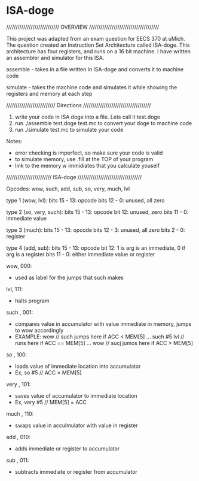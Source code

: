 ISA-doge
========

////////////////////////////   OVERVIEW   /////////////////////////////////////

This project was adapted from an exam question for EECS 370 at uMich. The question
created an Instruction Set Architecture called ISA-doge. This architecture has four
registers, and runs on a 16 bit machine. I have written an assembler and simulator
for this ISA.

assemble - takes in a file written in ISA-doge and converts it to machine code

simulate - takes the machine code and simulates it while showing the registers
and memory at each step



//////////////////////////   Directions   ////////////////////////////////////

1. write your code in ISA doge into a file. Lets call it test.doge
2. run ./assemble test.doge test.mc to convert your doge to machine code
3. run ./simulate test.mc to simulate your code

Notes:
  - error checking is imperfect, so make sure your code is valid
  - to simulate memory, use .fill at the TOP of your program
  - link to the memory w immidiates that you calculate youself
  


////////////////////////   ISA-doge   //////////////////////////////////

Opcodes: wow, such, add, sub, so, very, much, lvl

type 1 (wow, lvl): 
  bits 15 - 13: opcode
  bits 12 - 0: unused, all zero
  
type 2 (so, very, such):
  bits 15 - 13: opcode
  bit 12: unused, zero
  bits 11 - 0: immediate value
  
type 3 (much):
  bits 15 - 13: opcode
  bits 12 - 3: unused, all zero
  bits 2 - 0: register
  
type 4 (add, sub):
  bits 15 - 13: opcode
  bit 12: 1 is arg is an immediate, 0 if arg is a register
  bits 11 - 0: either immediate value or register
  
  
wow, 000:
 - used as label for the jumps that such makes

lvl, 111:
 - halts program

such <immediate>, 001:
 - compares value in accumulator with value immediate in memory,
   jumps to wow accordingly
 - EXAMPLE:
     wow       // such jumps here if ACC < MEM[5]
     ...
     such #5
     lvl       // runs here if ACC == MEM[5]
     ...
     wow       // sucj jumos here if ACC > MEM[5]

so <immediate>, 100:
 - loads value of immediate location into accumulator
 - Ex, so #5  //  ACC = MEM[5]

very <immediate>, 101:
 - saves value of accumulator to immediate location
 - Ex, very #5  //  MEM[5] = ACC

much <register>, 110:
 - swaps value in acculmulator with value in register

add <reg or imd>, 010:
 - adds immediate or register to accumulator

sub <reg or imd>, 011:
 - subtracts immediate or register from accumulator






